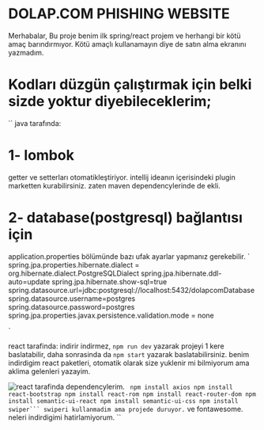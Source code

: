 # DOLAP.COM PHISHING WEBSITE  

Merhabalar,
Bu proje benim ilk spring/react projem ve herhangi bir kötü amaç barındırmıyor. Kötü amaçlı kullanamayın diye de satın alma ekranını yazmadım.


# Kodları düzgün çalıştırmak için belki sizde yoktur diyebileceklerim;
``
java tarafında:
# 1- lombok
getter ve setterları otomatikleştiriyor. intellij ideanın içerisindeki plugin marketten kurabilirsiniz. zaten maven dependencylerinde de ekli.

# 2- database(postgresql) bağlantısı için

application.properties bölümünde bazı ufak ayarlar yapmanız gerekebilir.
`
spring.jpa.properties.hibernate.dialect = org.hibernate.dialect.PostgreSQLDialect
spring.jpa.hibernate.ddl-auto=update
spring.jpa.hibernate.show-sql=true
spring.datasource.url=jdbc:postgresql://localhost:5432/dolapcomDatabase
spring.datasource.username=postgres
spring.datasource.password=postgres
spring.jpa.properties.javax.persistence.validation.mode = none

`

react tarafinda:
indirir indirmez, ```npm run dev``` yazarak projeyi 1 kere baslatabilir, daha sonrasinda da ```npm start``` yazarak baslatabilirsiniz.
benim indirdigim react paketleri, otomatik olarak size yuklenir mi bilmiyorum ama aklima gelenleri yazayim.

![react tarafinda dependencylerim.](https://github.com/emirhankarakoc/dolapcom/assets/101813995/17a819d0-a111-4d8f-a0ee-ad2219406c27)
`
npm install axios
npm install react-bootstrap
npm install react-rom
npm install react-router-dom
npm install semantic-ui-react
npm install semantic-ui-css
npm install swiper```
swiperi kullanmadim ama projede duruyor.`
ve fontawesome. neleri indirdigimi hatirlamiyorum.
``
